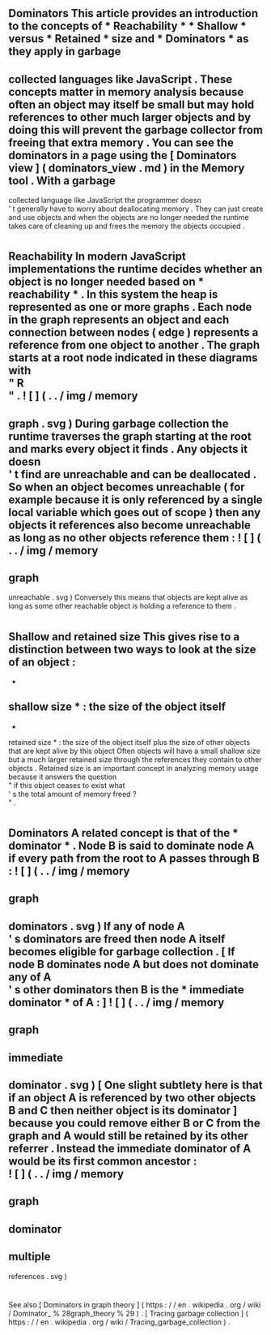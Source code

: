 #
Dominators
This
article
provides
an
introduction
to
the
concepts
of
*
Reachability
*
*
Shallow
*
versus
*
Retained
*
size
and
*
Dominators
*
as
they
apply
in
garbage
-
collected
languages
like
JavaScript
.
These
concepts
matter
in
memory
analysis
because
often
an
object
may
itself
be
small
but
may
hold
references
to
other
much
larger
objects
and
by
doing
this
will
prevent
the
garbage
collector
from
freeing
that
extra
memory
.
You
can
see
the
dominators
in
a
page
using
the
[
Dominators
view
]
(
dominators_view
.
md
)
in
the
Memory
tool
.
With
a
garbage
-
collected
language
like
JavaScript
the
programmer
doesn
\
'
t
generally
have
to
worry
about
deallocating
memory
.
They
can
just
create
and
use
objects
and
when
the
objects
are
no
longer
needed
the
runtime
takes
care
of
cleaning
up
and
frees
the
memory
the
objects
occupied
.
#
#
Reachability
In
modern
JavaScript
implementations
the
runtime
decides
whether
an
object
is
no
longer
needed
based
on
*
reachability
*
.
In
this
system
the
heap
is
represented
as
one
or
more
graphs
.
Each
node
in
the
graph
represents
an
object
and
each
connection
between
nodes
(
edge
)
represents
a
reference
from
one
object
to
another
.
The
graph
starts
at
a
root
node
indicated
in
these
diagrams
with
\
"
R
\
"
.
!
[
]
(
.
.
/
img
/
memory
-
graph
.
svg
)
During
garbage
collection
the
runtime
traverses
the
graph
starting
at
the
root
and
marks
every
object
it
finds
.
Any
objects
it
doesn
\
'
t
find
are
unreachable
and
can
be
deallocated
.
So
when
an
object
becomes
unreachable
(
for
example
because
it
is
only
referenced
by
a
single
local
variable
which
goes
out
of
scope
)
then
any
objects
it
references
also
become
unreachable
as
long
as
no
other
objects
reference
them
:
!
[
]
(
.
.
/
img
/
memory
-
graph
-
unreachable
.
svg
)
Conversely
this
means
that
objects
are
kept
alive
as
long
as
some
other
reachable
object
is
holding
a
reference
to
them
.
#
#
Shallow
and
retained
size
This
gives
rise
to
a
distinction
between
two
ways
to
look
at
the
size
of
an
object
:
-
*
shallow
size
*
:
the
size
of
the
object
itself
-
*
retained
size
*
:
the
size
of
the
object
itself
plus
the
size
of
other
objects
that
are
kept
alive
by
this
object
Often
objects
will
have
a
small
shallow
size
but
a
much
larger
retained
size
through
the
references
they
contain
to
other
objects
.
Retained
size
is
an
important
concept
in
analyzing
memory
usage
because
it
answers
the
question
\
"
if
this
object
ceases
to
exist
what
\
'
s
the
total
amount
of
memory
freed
?
\
"
.
#
#
Dominators
A
related
concept
is
that
of
the
*
dominator
*
.
Node
B
is
said
to
dominate
node
A
if
every
path
from
the
root
to
A
passes
through
B
:
!
[
]
(
.
.
/
img
/
memory
-
graph
-
dominators
.
svg
)
If
any
of
node
A
\
'
s
dominators
are
freed
then
node
A
itself
becomes
eligible
for
garbage
collection
.
[
If
node
B
dominates
node
A
but
does
not
dominate
any
of
A
\
'
s
other
dominators
then
B
is
the
*
immediate
dominator
*
of
A
:
]
!
[
]
(
.
.
/
img
/
memory
-
graph
-
immediate
-
dominator
.
svg
)
[
One
slight
subtlety
here
is
that
if
an
object
A
is
referenced
by
two
other
objects
B
and
C
then
neither
object
is
its
dominator
]
because
you
could
remove
either
B
or
C
from
the
graph
and
A
would
still
be
retained
by
its
other
referrer
.
Instead
the
immediate
dominator
of
A
would
be
its
first
common
ancestor
:
\
!
[
]
(
.
.
/
img
/
memory
-
graph
-
dominator
-
multiple
-
references
.
svg
)
#
#
See
also
[
Dominators
in
graph
theory
]
(
https
:
/
/
en
.
wikipedia
.
org
/
wiki
/
Dominator_
%
28graph_theory
%
29
)
.
[
Tracing
garbage
collection
]
(
https
:
/
/
en
.
wikipedia
.
org
/
wiki
/
Tracing_garbage_collection
)
.
